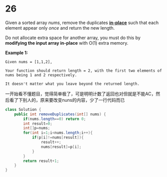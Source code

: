 # 26

Given a sorted array *nums*, remove the duplicates [**in-place**](https://en.wikipedia.org/wiki/In-place_algorithm) such that each element appear only *once* and return the new length.

Do not allocate extra space for another array, you must do this by **modifying the input array in-place** with O(1) extra memory.

**Example 1:**

```
Given nums = [1,1,2],

Your function should return length = 2, with the first two elements of nums being 1 and 2 respectively.

It doesn't matter what you leave beyond the returned length.
```

一开始看不懂题目，觉得简单极了，可是明明计数了返回也对但就是不能AC，然后看了下别人的，原来要改变nuns的内容，少了一行代码而已

```java
class Solution {
    public int removeDuplicates(int[] nums) {
        if(nums.length==0) return 0;
        int result=0;
        int[]p=nums;
        for(int i=1;i<nums.length;i++){
        	if(p[i]!=nums[result]){
                result++;
        		nums[result]=p[i];
        	}
        }
        return result+1;
    }
}
```

